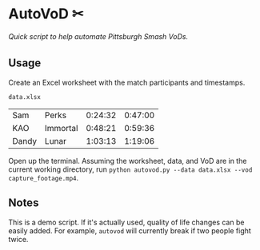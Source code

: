 # AutoVoD ✂
###### Quick script to help automate Pittsburgh Smash VoDs.
## Usage
Create an Excel worksheet with the match participants and timestamps.

`data.xlsx`

<table>
  <tbody>
    <tr>
      <td>Sam</td>
      <td>Perks</td>
      <td>0:24:32</td>
      <td>0:47:00</td>
    </tr>
    <tr>
      <td>KAO</td>
      <td>Immortal</td>
      <td>0:48:21</td>
      <td>0:59:36</td>
    </tr>
    <tr>
      <td>Dandy</td>
      <td>Lunar</td>
      <td>1:03:13</td>
      <td>1:19:06</td>
    </tr>
  </tbody>
</table>

Open up the terminal. Assuming the worksheet, data, and VoD are in the current working directory,
run `python autovod.py --data data.xlsx --vod capture_footage.mp4`.

## Notes
This is a demo script. If it's actually used, quality of life changes can be easily added.
For example, `autovod` will currently break if two people fight twice.

